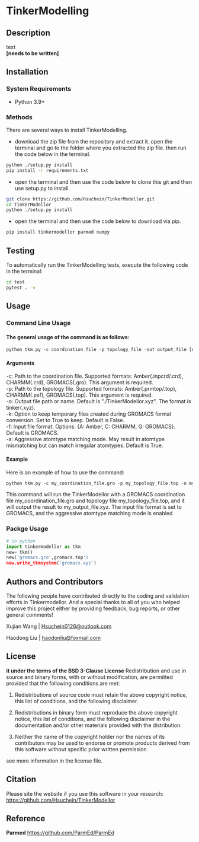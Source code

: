 # TinkerModelling

## Description

text  
**[needs to be written]**

## Installation

### System Requirements

- Python 3.9+

### Methods  

There are several ways to install TinkerModelling.

- download the zip file from the repository and extract it. open the terminal and go to the folder where you extracted the zip file. then run the code below in the terminal.

```sh
python ./setup.py install
pip install -r requirements.txt
```

- open the terminal and then use the code below to clone this git and then use setup.py to install.
  
```sh
git clone https://github.com/Hsuchein/TinkerModellor.git
cd TinkerModellor
python ./setup.py install
```

- open the terminal and then use the code below to download via pip.

``` sh
pip install tinkermodellor parmed numpy
```

## Testing

To automatically run the TinkerModelling tests, execute the following code in the terminal:

``` sh
cd test
pytest . -v
```

## Usage

### Command Line Usage

#### The general usage of the command is as follows:
``` python
python tkm.py -c coordination_file -p topology_file -out output_file [options]
```

#### Arguments
-c: Path to the coordination file. Supported formats: Amber(.inpcrd/.crd), CHARMM(.crd), GROMACS(.gro). This argument is required.<br>
-p: Path to the topology file. Supported formats: Amber(.prmtop/.top), CHARMM(.psf), GROMACS(.top). This argument is required.<br>
-o: Output file path or name. Default is "./TinkerModellor.xyz". The format is tinker(.xyz).<br>
-k: Option to keep temporary files created during GROMACS format conversion. Set to True to keep. Default is False.<br>
-f: Input file format. Options: {A: Amber, C: CHARMM, G: GROMACS}. Default is GROMACS.<br>
-a: Aggressive atomtype matching mode. May result in atomtype mismatching but can match irregular atomtypes. Default is True.<br>

#### Example
Here is an example of how to use the command:
``` python
python tkm.py -c my_coordination_file.gro -p my_topology_file.top -o my_output_file.xyz -f G -a True
```
This command will run the TinkerModellor with a GROMACS coordination file my_coordination_file.gro and topology file my_topology_file.top, and it will output the result to my_output_file.xyz. The input file format is set to GROMACS, and the aggressive atomtype matching mode is enabled

### Packge Usage

``` python
# in python
import tinkermodellor as tkm
new= tkm()
new('gromacs.gro',gromacs.top')
new.write_tkmsystem('gromacs.xyz')
```

## Authors and Contributors

The following people have contributed directly to the coding and validation efforts in Tinkermodellor. And a special thanks to all of you who helped improve this project either by providing feedback, bug reports, or other general comments!

Xujian Wang |   <Hsuchein0126@outlook.com>

Haodong Liu |   <haodonliu@foxmail.com>

## License

**it under the terms of the BSD 3-Clause License** Redistribution and use in source and binary forms, with or without modification, are permitted provided that the
following conditions are met:

1. Redistributions of source code must retain the above copyright notice, this list of conditions, and the following
disclaimer.

2. Redistributions in binary form must reproduce the above copyright notice, this list of conditions, and the following
disclaimer in the documentation and/or other materials provided with the distribution.

3. Neither the name of the copyright holder nor the names of its contributors may be used to endorse or promote
products derived from this software without specific prior written permission.

see more information in the license file.

## Citation

Please site the website if you use this software in your research:
<https://github.com/Hsuchein/TinkerModellor>

## Reference

**Parmed**  <https://github.com/ParmEd/ParmEd>
